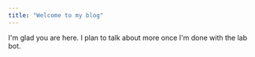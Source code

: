 ```yaml
---
title: "Welcome to my blog"
---
```


I'm glad you are here. I plan to talk about more once I'm done with the lab bot.
